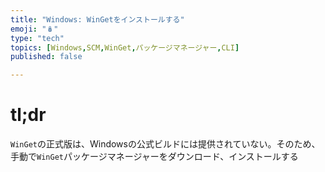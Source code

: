 ```yaml
---
title: "Windows: WinGetをインストールする"
emoji: "🪆"
type: "tech"
topics: [Windows,SCM,WinGet,パッケージマネージャー,CLI]
published: false

---
```


# tl;dr

``WinGet``の正式版は、Windowsの公式ビルドには提供されていない。そのため、手動で``WinGet``パッケージマネージャーをダウンロード、インストールする

